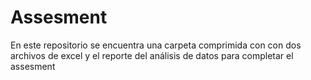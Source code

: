 # Assesment
En este repositorio se encuentra una carpeta comprimida con con dos archivos de excel y el reporte del análisis de datos para completar el assesment
